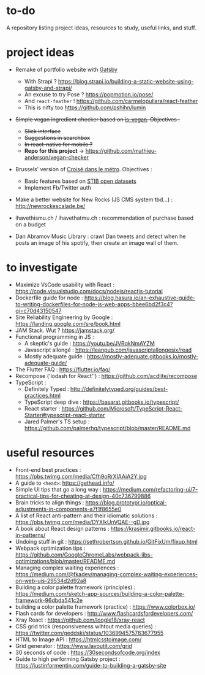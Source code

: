 # to-do
A repository listing project ideas, resources to study, useful links, and stuff.

# project ideas
* Remake of portfolio website with [Gatsby](https://www.gatsbyjs.org/)
  * With Strapi ? https://blog.strapi.io/building-a-static-website-using-gatsby-and-strapi/
  * An excuse to try Pose ? https://popmotion.io/pose/
  * And `react-feather` ! https://github.com/carmelopullara/react-feather
  * This is nifty too https://github.com/pshihn/lumin

* ~~Simple vegan ingredient checker based on [is-vegan](https://www.npmjs.com/package/is-vegan). Objectives :~~
  * ~~Slick interface~~
  * ~~Suggestions in searchbox~~
  * ~~In react-native for mobile ?~~
  * **Repo for this project** -> https://github.com/mathieu-anderson/vegan-checker
  
* Brussels' version of [Croisé dans le métro](https://www.croisedanslemetro.com/). Objectives :
  * Basic features based on [STIB open datasets](https://opendata.stib-mivb.be/store/data)
  * Implement Fb/Twitter auth
  
* Make a better website for New Rocks (JS CMS system tbd...) : http://newrockescalade.be/

* ihavethismu.ch / ihavethatmu.ch : recommendation of purchase based on a budget

* Dan Abramov Music Library : crawl Dan tweets and detect when he posts an image of his spotify, then create an image wall of them.

# to investigate
* Maximize VsCode usability with React : https://code.visualstudio.com/docs/nodejs/reactjs-tutorial
* Dockerfile guide for node : https://blog.hasura.io/an-exhaustive-guide-to-writing-dockerfiles-for-node-js-web-apps-bbee6bd2f3c4?gi=c70d43150547
* Site Reliability Engineering by Google : https://landing.google.com/sre/book.html
* JAM Stack. Wut ? https://jamstack.org/
* Functional programming in JS :
    * A skeptic's guide : https://youtu.be/JVRqkNmAYZM
    * Javascript allongé : https://leanpub.com/javascriptallongesix/read
    * Mostly adequate guide : https://mostly-adequate.gitbooks.io/mostly-adequate-guide/
* The Flutter FAQ : https://flutter.io/faq/
* Recompose ('lodash for React'') : https://github.com/acdlite/recompose
* TypeScript :
    * Definitely Typed : http://definitelytyped.org/guides/best-practices.html
    * TypeScript deep dive : https://basarat.gitbooks.io/typescript/
    * React starter : https://github.com/Microsoft/TypeScript-React-Starter#typescript-react-starter
    * Jared Palmer's TS setup : https://github.com/palmerhq/typescript/blob/master/README.md

# useful resources
* Front-end best practices : https://pbs.twimg.com/media/Cfh9oRrXIAAiA2Y.jpg
* A guide to `<head>`: https://gethead.info/
* Simple UI tips that go a long way : https://medium.com/refactoring-ui/7-practical-tips-for-cheating-at-design-40c736799886
* Brain tricks to align things : https://blog.prototypr.io/optical-adjustments-in-components-a7f1f8655e0
* A list of React anti-pattern and their idiomatic solutions : https://pbs.twimg.com/media/DYXlkUnVQAE--gD.jpg
* A book about React design patterns : https://krasimir.gitbooks.io/react-in-patterns/
* Undoing stuff in git : https://sethrobertson.github.io/GitFixUm/fixup.html
* Webpack optimization tips : https://github.com/GoogleChromeLabs/webpack-libs-optimizations/blob/master/README.md
* Managing complex waiting experiences : https://medium.com/@fkadev/managing-complex-waiting-experiences-on-web-uis-29534d2d92a8
* Building a color palette framework (principles) : https://medium.com/sketch-app-sources/building-a-color-palette-framework-96dbda541c2e
* building a color palette framework (practice) : https://www.colorbox.io/
* Flash cards for developers : http://www.flashcardsfordevelopers.com/
* Xray React : https://github.com/loogle18/xray-react
* CSS grid trick (responsiveness wihtout media queries) : https://twitter.com/geddski/status/1036994575783677955
* HTML to Image API : https://htmlcsstoimage.com/
* Grid generator : https://www.layoutit.com/grid
* 30 seconds of code : https://30secondsofcode.org/index
* Guide to high performing Gatsby project : https://justinformentin.com/guide-to-building-a-gatsby-site

